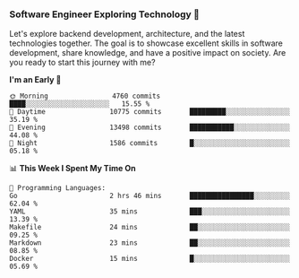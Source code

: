 ### Software Engineer Exploring Technology 🚀 

Let's explore backend development, architecture, and the latest technologies together. The goal is to showcase excellent skills in software development, share knowledge, and have a positive impact on society. Are you ready to start this journey with me?

<!--START_SECTION:waka-->
**I'm an Early 🐤** 

```text
🌞 Morning                4760 commits        ████░░░░░░░░░░░░░░░░░░░░░   15.55 % 
🌆 Daytime                10775 commits       █████████░░░░░░░░░░░░░░░░   35.19 % 
🌃 Evening                13498 commits       ███████████░░░░░░░░░░░░░░   44.08 % 
🌙 Night                  1586 commits        █░░░░░░░░░░░░░░░░░░░░░░░░   05.18 % 
```


📊 **This Week I Spent My Time On** 

```text
💬 Programming Languages: 
Go                       2 hrs 46 mins       ████████████████░░░░░░░░░   62.04 % 
YAML                     35 mins             ███░░░░░░░░░░░░░░░░░░░░░░   13.39 % 
Makefile                 24 mins             ██░░░░░░░░░░░░░░░░░░░░░░░   09.25 % 
Markdown                 23 mins             ██░░░░░░░░░░░░░░░░░░░░░░░   08.85 % 
Docker                   15 mins             █░░░░░░░░░░░░░░░░░░░░░░░░   05.69 % 
```


<!--END_SECTION:waka-->
